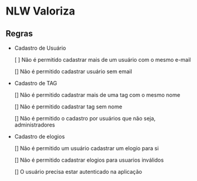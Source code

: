 
# NLW Valoriza

## Regras

- Cadastro de Usuário
    
    [ ] Não é permitido cadastrar mais de um usuário com o mesmo e-mail

    [] Não é permitido cadastrar usuário sem email

- Cadastro de TAG

    [] Não é permitido cadastrar mais de uma tag com o mesmo nome 

    [] Não é permitido cadastrar tag sem nome 

    [] Não é permitido o cadastro por usuários que não seja, administradores

- Cadastro de elogios

    [] Não é permitido um usuário cadastrar um elogio para si

    [] Não é permitido cadastrar elogios para usuarios inválidos

    [] O usuário precisa estar autenticado na aplicação